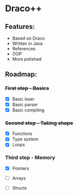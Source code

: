 # Draco++

## Features:
- Based on Draco
- Written in Java
- References
- OOP
- More polished
	
## Roadmap:
### ~~First step - **Basics**~~
- [x] Basic lexer
- [x] Basic parser
- [x] Basic compiling

### ~~Second step - **Taking shape**~~
- [x] Functions
- [x] Type system
- [x] Loops

### Third step - **Memory**
- [x] Pointers
- [ ] Arrays
- [ ] Structs

